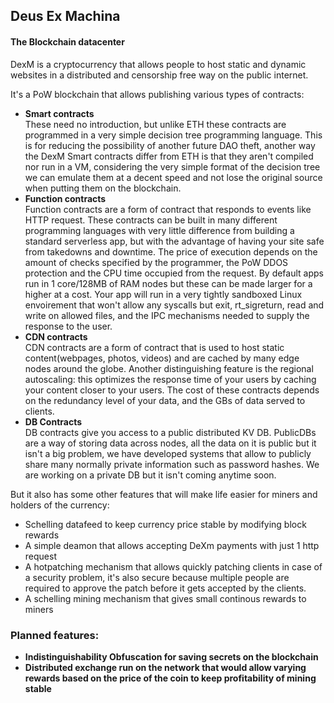 ## Deus Ex Machina
#### The Blockchain datacenter
DexM is a cryptocurrency that allows people to host static and dynamic websites in a distributed and censorship free way on the public
internet.

It's a PoW blockchain that allows publishing various types of contracts:
- **Smart contracts**   
These need no introduction, but unlike ETH these contracts are programmed in a very simple decision tree
programming language. This is for reducing the possibility of another future DAO theft, another way the DexM Smart
contracts differ from ETH is that they aren't compiled nor run in a VM, considering the very simple format of the decision
tree we can emulate them at a decent speed and not lose the original source when putting them on the blockchain.
- **Function contracts**   
Function contracts are a form of contract that responds to events like HTTP request. These contracts can be built in many
different programming languages with very little difference from building a standard serverless app, but with the advantage 
of having your site safe from takedowns and downtime. The price of execution depends on the amount of checks specified by the 
programmer, the PoW DDOS protection and the CPU time occupied from the request. By default apps run in 1 core/128MB of RAM nodes
but these can be made larger for a higher at a cost. Your app will run in a very tightly sandboxed Linux envoirement that won't allow any
syscalls but exit, rt_sigreturn, read and write on allowed files, and the IPC mechanisms needed to supply the response to the user.
- **CDN contracts**   
CDN contracts are a form of contract that is used to host static content(webpages, photos, videos) and are cached by many edge nodes around the globe.
Another distinguishing feature is the regional autoscaling: this optimizes the response time of your users by caching your content closer to 
your users. The cost of these contracts depends on the redundancy level of your data, and the GBs of data served to clients.
- **DB Contracts**   
DB contracts give you access to a public distributed KV DB. PublicDBs are a way of storing data across nodes, all the data on it is public but it isn't 
a big problem, we have developed systems that allow to publicly share many normally private information such as password hashes. We are working on a private
DB but it isn't coming anytime soon.

But it also has some other features that will make life easier for miners and holders of the currency:
- Schelling datafeed to keep currency price stable by modifying block rewards    
- A simple deamon that allows accepting DeXm payments with just 1 http request     
- A hotpatching mechanism that allows quickly patching clients in case of a security problem, it's also secure because multiple people are required to approve
 the patch before it gets accepted by the clients.    
- A schelling mining mechanism that gives small continous rewards to miners

### Planned features:
- **Indistinguishability Obfuscation for saving secrets on the blockchain**
- **Distributed exchange run on the network that would allow varying rewards based on the price of the coin to keep profitability of mining stable**